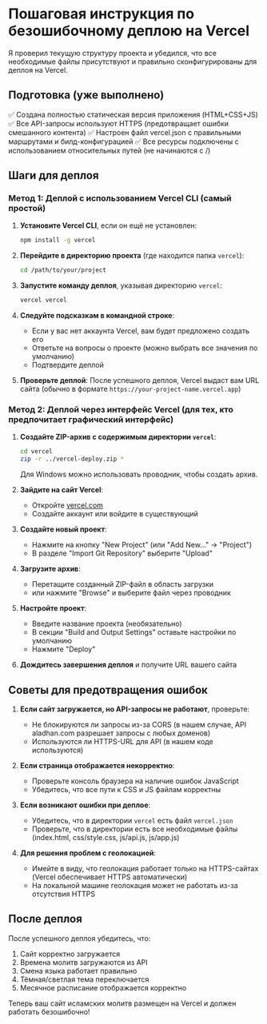# Пошаговая инструкция по безошибочному деплою на Vercel

Я проверил текущую структуру проекта и убедился, что все необходимые файлы присутствуют и правильно сконфигурированы для деплоя на Vercel.

## Подготовка (уже выполнено)

✅ Создана полностью статическая версия приложения (HTML+CSS+JS)
✅ Все API-запросы используют HTTPS (предотвращает ошибки смешанного контента)
✅ Настроен файл vercel.json с правильными маршрутами и билд-конфигурацией
✅ Все ресурсы подключены с использованием относительных путей (не начинаются с /)

## Шаги для деплоя

### Метод 1: Деплой с использованием Vercel CLI (самый простой)

1. **Установите Vercel CLI**, если он ещё не установлен:
   ```bash
   npm install -g vercel
   ```

2. **Перейдите в директорию проекта** (где находится папка `vercel`):
   ```bash
   cd /path/to/your/project
   ```

3. **Запустите команду деплоя**, указывая директорию `vercel`:
   ```bash
   vercel vercel
   ```

4. **Следуйте подсказкам в командной строке**:
   - Если у вас нет аккаунта Vercel, вам будет предложено создать его
   - Ответьте на вопросы о проекте (можно выбрать все значения по умолчанию)
   - Подтвердите деплой

5. **Проверьте деплой**:
   После успешного деплоя, Vercel выдаст вам URL сайта (обычно в формате `https://your-project-name.vercel.app`)

### Метод 2: Деплой через интерфейс Vercel (для тех, кто предпочитает графический интерфейс)

1. **Создайте ZIP-архив с содержимым директории `vercel`**:
   ```bash
   cd vercel
   zip -r ../vercel-deploy.zip *
   ```
   Для Windows можно использовать проводник, чтобы создать архив.

2. **Зайдите на сайт Vercel**:
   - Откройте [vercel.com](https://vercel.com/)
   - Создайте аккаунт или войдите в существующий

3. **Создайте новый проект**:
   - Нажмите на кнопку "New Project" (или "Add New..." → "Project")
   - В разделе "Import Git Repository" выберите "Upload"

4. **Загрузите архив**:
   - Перетащите созданный ZIP-файл в область загрузки
   - или нажмите "Browse" и выберите файл через проводник

5. **Настройте проект**:
   - Введите название проекта (необязательно)
   - В секции "Build and Output Settings" оставьте настройки по умолчанию
   - Нажмите "Deploy"

6. **Дождитесь завершения деплоя** и получите URL вашего сайта

## Советы для предотвращения ошибок

1. **Если сайт загружается, но API-запросы не работают**, проверьте:
   - Не блокируются ли запросы из-за CORS (в нашем случае, API aladhan.com разрешает запросы с любых доменов)
   - Используются ли HTTPS-URL для API (в нашем коде используются)

2. **Если страница отображается некорректно**:
   - Проверьте консоль браузера на наличие ошибок JavaScript
   - Убедитесь, что все пути к CSS и JS файлам корректны

3. **Если возникают ошибки при деплое**:
   - Убедитесь, что в директории `vercel` есть файл `vercel.json`
   - Проверьте, что в директории есть все необходимые файлы (index.html, css/style.css, js/api.js, js/app.js)

4. **Для решения проблем с геолокацией**:
   - Имейте в виду, что геолокация работает только на HTTPS-сайтах (Vercel обеспечивает HTTPS автоматически)
   - На локальной машине геолокация может не работать из-за отсутствия HTTPS

## После деплоя

После успешного деплоя убедитесь, что:

1. Сайт корректно загружается
2. Времена молитв загружаются из API
3. Смена языка работает правильно
4. Тёмная/светлая тема переключается
5. Месячное расписание отображается корректно

Теперь ваш сайт исламских молитв размещен на Vercel и должен работать безошибочно!